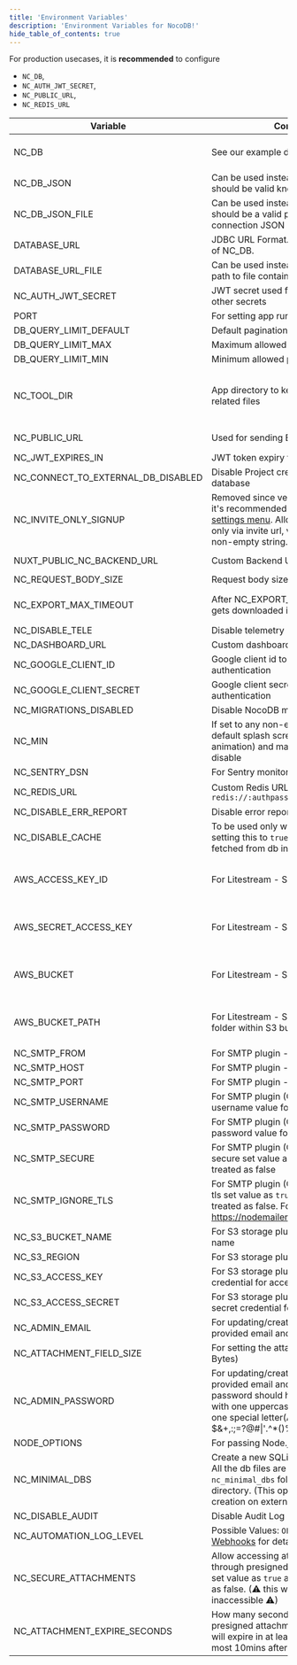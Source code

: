 ```yaml
---
title: 'Environment Variables'
description: 'Environment Variables for NocoDB!'
hide_table_of_contents: true
---
```


For production usecases, it is **recommended** to configure 
- `NC_DB`, 
- `NC_AUTH_JWT_SECRET`, 
- `NC_PUBLIC_URL`, 
- `NC_REDIS_URL`

| Variable | Comments | If absent |
|---|---|---|
| NC_DB | See our example database URLs [here](https://github.com/nocodb/nocodb#docker). | A local SQLite will be created in root folder if `NC_DB` is not provided |
| NC_DB_JSON | Can be used instead of `NC_DB` and value should be valid knex connection JSON |  |
| NC_DB_JSON_FILE | Can be used instead of `NC_DB` and value should be a valid path to knex connection JSON |  |
| DATABASE_URL | JDBC URL Format. Can be used instead of NC_DB. |  |
| DATABASE_URL_FILE | Can be used instead of DATABASE_URL: path to file containing JDBC URL Format. |  |
| NC_AUTH_JWT_SECRET | JWT secret used for auth and storing other secrets | A random secret will be generated |
| PORT | For setting app running port | `8080` |
| DB_QUERY_LIMIT_DEFAULT | Default pagination limit | 25 |
| DB_QUERY_LIMIT_MAX | Maximum allowed pagination limit | 1000 |
| DB_QUERY_LIMIT_MIN | Minimum allowed pagination limit | 1 |
| NC_TOOL_DIR | App directory to keep metadata and app related files | Defaults to current working directory. In docker maps to `/usr/app/data/` for mounting volume. |
| NC_PUBLIC_URL | Used for sending Email invitations | Best guess from http request params |
| NC_JWT_EXPIRES_IN | JWT token expiry time | `10h` |
| NC_CONNECT_TO_EXTERNAL_DB_DISABLED | Disable Project creation with external database |  |
| NC_INVITE_ONLY_SIGNUP | Removed since version 0.99.0 and now it's recommended to use [super admin settings menu](/setup-and-usages/account-settings#enable--disable-signup).   Allow users to signup only via invite url, value should be any non-empty string. |  |
| NUXT_PUBLIC_NC_BACKEND_URL | Custom Backend URL | ``http://localhost:8080`` will be used |
| NC_REQUEST_BODY_SIZE | Request body size [limit](https://expressjs.com/en/resources/middleware/body-parser.html#limit) | `1048576` |
| NC_EXPORT_MAX_TIMEOUT | After NC_EXPORT_MAX_TIMEOUT csv gets downloaded in batches | Default value 5000(in millisecond) will be used |
| NC_DISABLE_TELE | Disable telemetry |  |
| NC_DASHBOARD_URL | Custom dashboard url path | `/dashboard` |
| NC_GOOGLE_CLIENT_ID | Google client id to enable google authentication |  |
| NC_GOOGLE_CLIENT_SECRET | Google client secret to enable google authentication |  |
| NC_MIGRATIONS_DISABLED | Disable NocoDB migration |  |
| NC_MIN | If set to any non-empty string the default splash screen(initial welcome animation) and matrix screensaver will disable |  |
| NC_SENTRY_DSN | For Sentry monitoring |  |
| NC_REDIS_URL | Custom Redis URL. Example: `redis://:authpassword@127.0.0.1:6380/4` | Meta data will be stored in memory |
| NC_DISABLE_ERR_REPORT | Disable error reporting |  |
| NC_DISABLE_CACHE | To be used only while debugging. On setting this to `true` - meta data be fetched from db instead of redis/cache. | `false` |
| AWS_ACCESS_KEY_ID | For Litestream - S3 access key id | If Litestream is configured and `NC_DB` is not present. SQLite gets backed up to S3 |
| AWS_SECRET_ACCESS_KEY | For Litestream - S3 secret access key | If Litestream is configured and `NC_DB` is not present. SQLite gets backed up to S3 |
| AWS_BUCKET | For Litestream - S3 bucket | If Litestream is configured and `NC_DB` is not present. SQLite gets backed up to S3 |
| AWS_BUCKET_PATH | For Litestream - S3 bucket path (like folder within S3 bucket) | If Litestream is configured and `NC_DB` is not present. SQLite gets backed up to S3 |
| NC_SMTP_FROM | For SMTP plugin - Email sender address |  |
| NC_SMTP_HOST | For SMTP plugin - SMTP host value |  |
| NC_SMTP_PORT | For SMTP plugin - SMTP port value |  |
| NC_SMTP_USERNAME | For SMTP plugin (Optional) - SMTP username value for authentication |  |
| NC_SMTP_PASSWORD | For SMTP plugin (Optional) - SMTP password value for authentication |  |
| NC_SMTP_SECURE | For SMTP plugin (Optional) - To enable secure set value as `true` any other value treated as false |  |
| NC_SMTP_IGNORE_TLS | For SMTP plugin (Optional) - To ignore tls set value as `true` any other value treated as false. For more info visit https://nodemailer.com/smtp/ |  |
| NC_S3_BUCKET_NAME | For S3 storage plugin - AWS S3 bucket name |  |
| NC_S3_REGION | For S3 storage plugin - AWS S3 region |  |
| NC_S3_ACCESS_KEY | For S3 storage plugin - AWS access key credential for accessing resource |  |
| NC_S3_ACCESS_SECRET | For S3 storage plugin - AWS access secret credential for accessing resource |  |
| NC_ADMIN_EMAIL | For updating/creating super admin with provided email and password |  |
| NC_ATTACHMENT_FIELD_SIZE | For setting the attachment field size(in Bytes) | Defaults to 20MB |
| NC_ADMIN_PASSWORD | For updating/creating super admin with provided email and password. Your password should have at least 8 letters with one uppercase, one number and one special letter(Allowed special chars $&+,:;=?@#\|'.^*()%!_-" ) |  |
| NODE_OPTIONS | For passing Node.js [options](https://nodejs.org/api/cli.html#node_optionsoptions) to instance |  |
| NC_MINIMAL_DBS | Create a new SQLite file for each project. All the db files are stored in `nc_minimal_dbs` folder in current working directory. (This option restricts project creation on external sources) |  |
| NC_DISABLE_AUDIT | Disable Audit Log | `false` |
| NC_AUTOMATION_LOG_LEVEL | Possible Values: `OFF`, `ERROR`, `ALL`. See [Webhooks](/developer-resources/webhooks#call-log) for details. | `OFF` |
| NC_SECURE_ATTACHMENTS | Allow accessing attachments only through presigned urls. To enable secure set value as `true` any other value treated as false. (⚠ this will make existing links inaccessible ⚠) | `false` |
| NC_ATTACHMENT_EXPIRE_SECONDS | How many seconds before expiring presigned attachment urls. (Attachments will expire in at least set seconds and at most 10mins after set time) | 7200 (2 hours) |